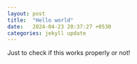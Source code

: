 ```yaml
---
layout: post
title:  "Hello world"
date:   2024-04-23 20:37:27 +0530
categories: jekyll update
---
```

Just to check if this works properly or not!
